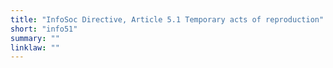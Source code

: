 ```yaml
---
title: "InfoSoc Directive, Article 5.1 Temporary acts of reproduction"
short: "info51"
summary: ""
linklaw: ""
---
```

